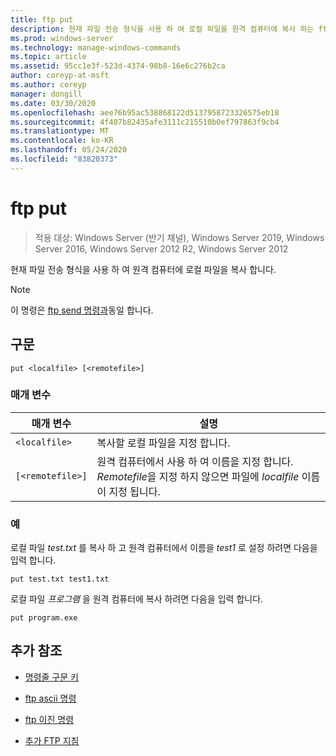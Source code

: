 ```yaml
---
title: ftp put
description: 현재 파일 전송 형식을 사용 하 여 로컬 파일을 원격 컴퓨터에 복사 하는 ftp put 명령에 대 한 참조 항목입니다.
ms.prod: windows-server
ms.technology: manage-windows-commands
ms.topic: article
ms.assetid: 95cc1e3f-523d-4374-98b8-16e6c276b2ca
author: coreyp-at-msft
ms.author: coreyp
manager: dongill
ms.date: 03/30/2020
ms.openlocfilehash: aee76b95ac538868122d5137958723326575eb18
ms.sourcegitcommit: 4f407b82435afe3111c215510b0ef797863f9cb4
ms.translationtype: MT
ms.contentlocale: ko-KR
ms.lasthandoff: 05/24/2020
ms.locfileid: "83820373"
---
```

# <a name="ftp-put"></a>ftp put

> 적용 대상: Windows Server (반기 채널), Windows Server 2019, Windows Server 2016, Windows Server 2012 R2, Windows Server 2012

현재 파일 전송 형식을 사용 하 여 원격 컴퓨터에 로컬 파일을 복사 합니다.

> [!NOTE]
> 이 명령은 [ftp send 명령과](ftp-send_1.md)동일 합니다.

## <a name="syntax"></a>구문

```
put <localfile> [<remotefile>]
```

### <a name="parameters"></a>매개 변수

| 매개 변수 | 설명 |
| --------- | ----------- |
| `<localfile>` | 복사할 로컬 파일을 지정 합니다. |
| `[<remotefile>]` | 원격 컴퓨터에서 사용 하 여 이름을 지정 합니다. *Remotefile*을 지정 하지 않으면 파일에 *localfile* 이름이 지정 됩니다.|

### <a name="examples"></a>예

로컬 파일 *test.txt* 를 복사 하 고 원격 컴퓨터에서 이름을 *test1* 로 설정 하려면 다음을 입력 합니다.

```
put test.txt test1.txt
```

로컬 파일 *프로그램* 을 원격 컴퓨터에 복사 하려면 다음을 입력 합니다.

```
put program.exe
```

## <a name="additional-references"></a>추가 참조

- [명령줄 구문 키](command-line-syntax-key.md)

- [ftp ascii 명령](ftp-ascii.md)

- [ftp 이진 명령](ftp-binary.md)

- [추가 FTP 지침](https://docs.microsoft.com/previous-versions/orphan-topics/ws.10/cc756013(v=ws.10))
